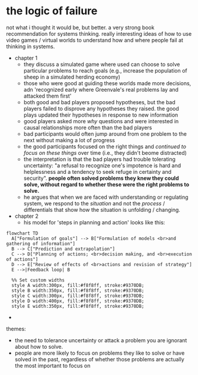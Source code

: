 # the logic of failure

not what i thought it would be, but better. a very strong book recommendation for systems thinking. really interesting ideas of how to use video games / virtual worlds to understand how and where people fail at thinking in systems.

- chapter 1
  - they discuss a simulated game where used can choose to solve particular problems to reach goals (e.g., increase the population of sheep in a simulated herding economy)
  - those who were good at guiding these worlds made more decisions, adn 'recognized early where Greenvale's real problems lay and attacked them first'
  - both good and bad players proposed hypotheses, but the bad players failed to disprove any hypotheses they raised. the good plays updated their hypotheses in response to new information
  - good players asked more _why_ questions and were interested in causal relationships more often than the bad players
  - bad participants would often jump around from one problem to the next without making a lot of progress
  - the good participants focused on the right things and _continued to focus on these things_ over time (i.e., they didn't beome distracted)
  - the interpretation is that the bad players had trouble tolerating uncertainty: "a refusal to recognize one's impotence is hard and helplessness and a tendency to seek refuge in certainty and security". **people often solved problems they knew they could solve, without regard to whether these were the right problems to solve.**
  - he argues that when we are faced with understanding or regulating system, we respond to the _situation_ and not the _process_ / differentials that show how the situation is unfolding / changing. 
- chapter 2
  - his model for 'steps in planning and action' looks like this:
```mermaid
flowchart TD
  A["Formulation of goals"] --> B["Formulation of models <br>and gathering of information"]
  B --> C["Prediction and extrapolation"]
  C --> D["Planning of actions; <br>decision making, and <br>execution of actions"]
  D --> E["Review of effects of <br>actions and revision of strategy"]
  E -->|Feedback loop| B

  %% Set custom widths
  style A width:300px, fill:#f8f8ff, stroke:#9370DB;
  style B width:350px, fill:#f8f8ff, stroke:#9370DB;
  style C width:300px, fill:#f8f8ff, stroke:#9370DB;
  style D width:400px, fill:#f8f8ff, stroke:#9370DB;
  style E width:350px, fill:#f8f8ff, stroke:#9370DB;
```
  - 


themes:

- the need to tolerance uncertainty or attack a problem you are ignorant about how to solve.
- people are more likely to focus on problems they like to solve or have solved in the past, regardless of whether those problems are actually the most important to focus on